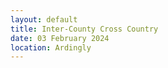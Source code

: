```yaml
---
layout: default
title: Inter-County Cross Country
date: 03 February 2024
location: Ardingly
---
```

